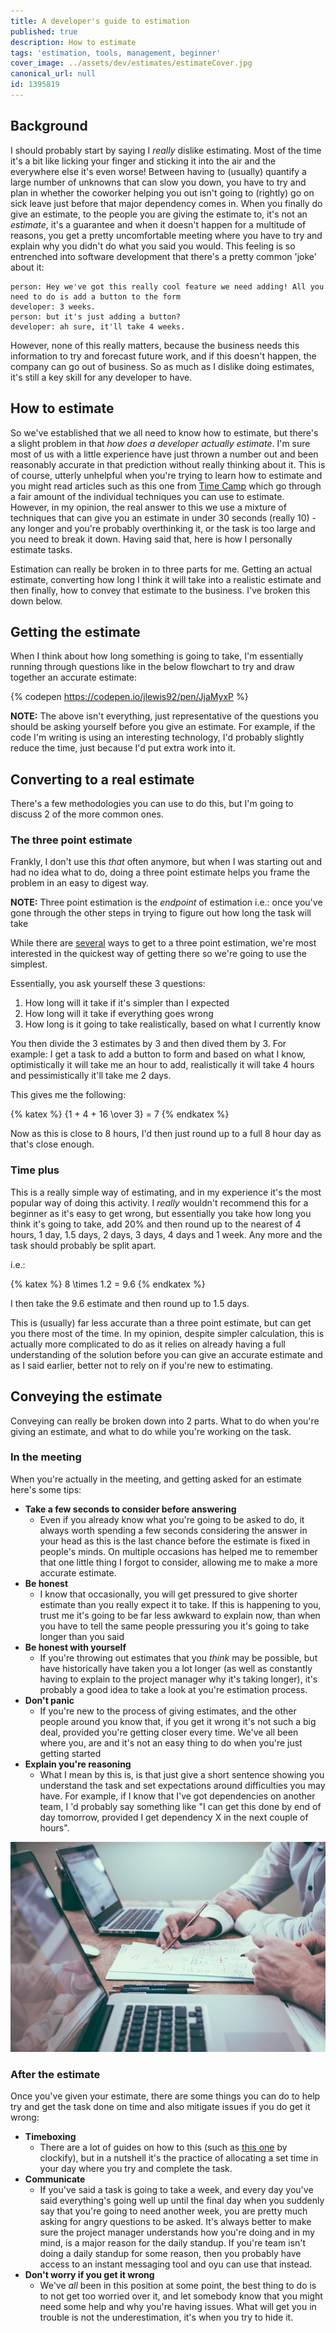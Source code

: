 ```yaml
---
title: A developer's guide to estimation
published: true
description: How to estimate
tags: 'estimation, tools, management, beginner'
cover_image: ../assets/dev/estimates/estimateCover.jpg
canonical_url: null
id: 1395819
---
```


## Background

I should probably start by saying I *really* dislike estimating.  Most of the time it's a bit like licking your finger and sticking it into the air and the everywhere else it's even worse! Between having to (usually) quantify a large number of unknowns that can slow you down, you have to try and plan in whether the coworker helping you out isn't going to (rightly) go on sick leave just before that major dependency comes in. When you finally do give an estimate, to the people you are giving the estimate to, it's not an *estimate*, it's a guarantee and when it doesn't happen for a multitude of reasons, you get a pretty uncomfortable meeting where you have to try and explain why you didn't do what you said you would.  This feeling is so entrenched into software development that there's a pretty common 'joke' about it:

```text
person: Hey we've got this really cool feature we need adding! All you need to do is add a button to the form
developer: 3 weeks.
person: but it's just adding a button?
developer: ah sure, it'll take 4 weeks.
```

However, none of this really matters, because the business needs this information to try and forecast future work, and if this doesn't happen, the company can go out of business.  So as much as I dislike doing estimates, it's still a key skill for any developer to have.

## How to estimate

So we've established that we all need to know how to estimate, but there's a slight problem in that *how does a developer actually estimate*.  I'm sure most of us with a little experience have just thrown a number out and been reasonably accurate in that prediction without really thinking about it.  This is of course, utterly unhelpful when you're trying to learn how to estimate and you might read articles such as this one from [Time Camp](https://www.timecamp.com/blog/2022/07/the-complete-guide-on-software-development-time-estimation/) which go through a fair amount of the individual techniques you can use to estimate.  However, in my opinion, the real answer to this we use a mixture of techniques that can give you an estimate in under 30 seconds (really 10) - any longer and you're probably overthinking it, or the task is too large and you need to break it down.  Having said that, here is how I personally estimate tasks.

Estimation can really be broken in to three parts for me.  Getting an actual estimate, converting how long I think it will take into a realistic estimate and then finally, how to convey that estimate to the business. I've broken this down below.

## Getting the estimate

When I think about how long something is going to take, I'm essentially running through questions like in the below flowchart to try and draw together an accurate estimate:

<!-- markdownlint-disable-next-line -->
{% codepen https://codepen.io/jlewis92/pen/JjaMyxP %}

**NOTE:** The above isn't everything, just representative of the questions you should be asking yourself before you give an estimate.  For example, if the code I'm writing is using an interesting technology, I'd probably slightly reduce the time, just because I'd put extra work into it.

## Converting to a real estimate

There's a few methodologies you can use to do this, but I'm going to discuss 2 of the more common ones.

### The three point estimate

Frankly, I don't use this *that* often anymore, but when I was starting out and had no idea what to do, doing a three point estimate helps you frame the problem in an easy to digest way.

**NOTE:** Three point estimation is the *endpoint* of estimation i.e.: once you've gone through the other steps in trying to figure out how long the task will take

While there are [several](https://en.wikipedia.org/wiki/Three-point_estimation) ways to get to a three point estimation, we're most interested in the quickest way of getting there so we're going to use the simplest.

Essentially, you ask yourself these 3 questions:

1. How long will it take if it's simpler than I expected
2. How long will it take if everything goes wrong
3. How long is it going to take realistically, based on what I currently know

You then divide the 3 estimates by 3 and then dived them by 3.  For example:  I get a task to add a button to form and based on what I know, optimistically it will take me an hour to add, realistically it will take 4 hours and pessimistically it'll take me 2 days.

This gives me the following:

{% katex %}
{1 + 4  + 16 \over 3} = 7
{% endkatex %}

Now as this is close to 8 hours, I'd then just round up to a full 8 hour day as that's close enough.

### Time plus

This is a really simple way of estimating, and in my experience it's the most popular way of doing this activity.  I *really* wouldn't recommend this for a beginner as it's easy to get wrong, but essentially you take how long you think it's going to take, add 20% and then round up to the nearest of 4 hours, 1 day, 1.5 days, 2 days, 3 days, 4 days and 1 week.  Any more and the task should probably be split apart.

i.e.:

{% katex %}
8 \times 1.2 =  9.6
{% endkatex %}

I then take the 9.6 estimate and then round up to 1.5 days.

This is (usually) far less accurate than a three point estimate, but can get you there most of the time.  In my opinion, despite simpler calculation, this is actually more complicated to do as it relies on already having a full understanding of the solution before you can give an accurate estimate and as I said earlier, better not to rely on if you're new to estimating.

## Conveying the estimate

Conveying can really be broken down into 2 parts.  What to do when you're giving an estimate, and what to do while you're working on the task.

### In the meeting

When you're actually in the meeting, and getting asked for an estimate here's some tips:

- **Take a few seconds to consider before answering**
  - Even if you already know what you're going to be asked to do, it always worth spending a few seconds considering the answer in your head as this is the last chance before the estimate is fixed in people's minds.  On multiple occasions has helped me to remember that one little thing I forgot to consider, allowing me to make a more accurate estimate.
- **Be honest**
  - I know that occasionally, you will get pressured to give shorter estimate than you really expect it to take.  If this is happening to you, trust me it's going to be far less awkward to explain now, than when you have to tell the same people pressuring you it's going to take longer than you said
- **Be honest with yourself**
  - If you're throwing out estimates that you *think* may be possible, but have historically have taken you a lot longer (as well as constantly having to explain to the project manager why it's taking longer), it's probably a good idea to take a look at you're estimation process.
- **Don't panic**
  - If you're new to the process of giving estimates, and the other people around you know that, if you get it wrong it's not such a big deal, provided you're getting closer every time.  We've all been where you, are and it's not an easy thing to do when you're just getting started
- **Explain you're reasoning**
  - What I mean by this is, is that just give a short sentence showing you understand the task and set expectations around difficulties you may have.  For example, if I know that I've got dependencies on another team, I 'd probably say something like "I can get this done by end of day tomorrow, provided I get dependency X in the next couple of hours".

![Estimation](../assets/dev/estimates/scott-graham-5fNmWej4tAA-unsplash.jpg)

### After the estimate

Once you've given your estimate, there are some things you can do to help try and get the task done on time and also mitigate issues if you do get it wrong:

- **Timeboxing**
  - There are a lot of guides on how to this (such as [this one](https://clockify.me/timeboxing) by clockify), but in a nutshell it's the practice of allocating a set time in your day where you try and complete the task.
- **Communicate**
  - If you've said a task is going to take a week, and every day you've said everything's going well up until the final day when you suddenly say that you're going to need another week, you are pretty much asking for angry questions to be asked.  It's always better to make sure the project manager understands how you're doing and in my mind, is a major reason for the daily standup.  If you're team isn't doing a daily standup for some reason, then you probably have access to an instant messaging tool and oyu can use that instead.
- **Don't worry if you get it wrong**
  - We've *all* been in this position at some point, the best thing to do is to not get too worried over it, and let somebody know that you might need some help and why you're having issues.  What will get you in trouble is not the underestimation, it's when you try to hide it.
